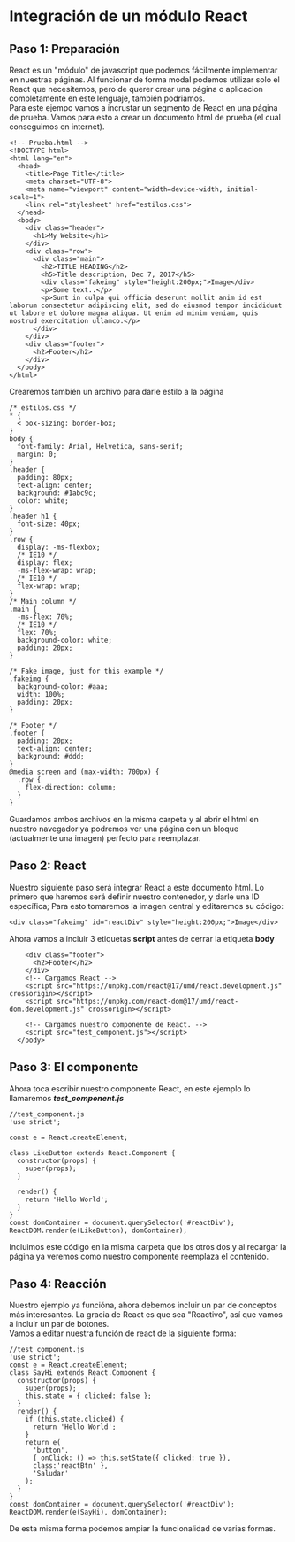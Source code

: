 # Integración de un módulo React
## Paso 1: Preparación
React es un "módulo" de javascript que podemos fácilmente implementar en nuestras páginas. Al funcionar de forma modal podemos utilizar solo el React que necesitemos, pero de querer crear una página o aplicacion completamente en este lenguaje, también podriamos.  
Para este ejempo vamos a incrustar un segmento de React en una página de prueba. Vamos para esto a crear un documento html de prueba (el cual conseguimos en internet).

    <!-- Prueba.html -->
    <!DOCTYPE html>
    <html lang="en">
      <head>
        <title>Page Title</title>
        <meta charset="UTF-8">
        <meta name="viewport" content="width=device-width, initial-scale=1">
        <link rel="stylesheet" href="estilos.css">
      </head>
      <body>
        <div class="header">
          <h1>My Website</h1>
        </div>
        <div class="row">
          <div class="main">
            <h2>TITLE HEADING</h2>
            <h5>Title description, Dec 7, 2017</h5>
            <div class="fakeimg" style="height:200px;">Image</div>
            <p>Some text..</p>
            <p>Sunt in culpa qui officia deserunt mollit anim id est laborum consectetur adipiscing elit, sed do eiusmod tempor incididunt ut labore et dolore magna aliqua. Ut enim ad minim veniam, quis nostrud exercitation ullamco.</p>
          </div>
        </div>
        <div class="footer">
          <h2>Footer</h2>
        </div>
      </body>
    </html>

Crearemos también un archivo para darle estilo a la página  

    /* estilos.css */
    * {
      < box-sizing: border-box;
    }
    body {
      font-family: Arial, Helvetica, sans-serif;
      margin: 0;
    }
    .header {
      padding: 80px;
      text-align: center;
      background: #1abc9c;
      color: white;
    }
    .header h1 {
      font-size: 40px;
    }
    .row {
      display: -ms-flexbox;
      /* IE10 */
      display: flex;
      -ms-flex-wrap: wrap;
      /* IE10 */
      flex-wrap: wrap;
    }
    /* Main column */
    .main {
      -ms-flex: 70%;
      /* IE10 */
      flex: 70%;
      background-color: white;
      padding: 20px;
    }
    
    /* Fake image, just for this example */
    .fakeimg {
      background-color: #aaa;
      width: 100%;
      padding: 20px;
    }
    
    /* Footer */
    .footer {
      padding: 20px;
      text-align: center;
      background: #ddd;
    }
    @media screen and (max-width: 700px) {
      .row {
        flex-direction: column;
      }
    }

Guardamos ambos archivos en la misma carpeta y al abrir el html en nuestro navegador ya podremos ver una página con un bloque (actualmente una imagen) perfecto para reemplazar.  

## Paso 2: React
Nuestro siguiente paso será integrar React a este documento html. Lo primero que haremos será definir nuestro contenedor, y darle una ID específica; Para esto tomaremos la imagen central y editaremos su código:  

    <div class="fakeimg" id="reactDiv" style="height:200px;">Image</div>

Ahora vamos a incluir 3 etiquetas **script** antes de cerrar la etiqueta **body**  

        <div class="footer">
          <h2>Footer</h2>
        </div>
        <!-- Cargamos React -->
        <script src="https://unpkg.com/react@17/umd/react.development.js" crossorigin></script>
        <script src="https://unpkg.com/react-dom@17/umd/react-dom.development.js" crossorigin></script>
    
        <!-- Cargamos nuestro componente de React. -->
        <script src="test_component.js"></script>
      </body>

## Paso 3: El componente
Ahora toca escribir nuestro componente React, en este ejemplo lo llamaremos ***test_component.js***

    //test_component.js
    'use strict';

    const e = React.createElement;
    
    class LikeButton extends React.Component {
      constructor(props) {
        super(props);
      }
    
      render() {
        return 'Hello World';
      }
    }
    const domContainer = document.querySelector('#reactDiv');
    ReactDOM.render(e(LikeButton), domContainer);

Incluimos este código en la misma carpeta que los otros dos y al recargar la página ya veremos como nuestro componente reemplaza el contenido.  

## Paso 4: Reacción
Nuestro ejemplo ya funcióna, ahora debemos incluir un par de conceptos más interesantes. La gracia de React es que sea "Reactivo", así que vamos a incluir un par de botones.  
Vamos a editar nuestra función de react de la siguiente forma:

    //test_component.js
    'use strict';
    const e = React.createElement;
    class SayHi extends React.Component {
      constructor(props) {
        super(props);
        this.state = { clicked: false };
      }
      render() {
        if (this.state.clicked) {
          return 'Hello World';
        }
        return e(
          'button',
          { onClick: () => this.setState({ clicked: true }),
          class:'reactBtn' },
          'Saludar'
        );
      }
    }
    const domContainer = document.querySelector('#reactDiv');
    ReactDOM.render(e(SayHi), domContainer);

De esta misma forma podemos ampiar la funcionalidad de varias formas.